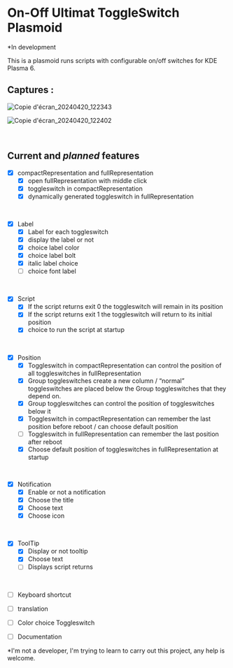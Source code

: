 # On-Off Ultimat ToggleSwitch Plasmoid 

*In development

This is a plasmoid runs scripts with configurable on/off switches for KDE Plasma 6.


## Captures :

<p align="center">

![Copie d'écran_20240420_122343](https://github.com/xkain/Ultimat-Switchs/assets/93977698/a92bb5fc-fa72-4654-9bf2-816af2c109e2)

![Copie d'écran_20240420_122402](https://github.com/xkain/Ultimat-Switchs/assets/93977698/4b4f2bc8-72b6-4258-a789-38df82f9f8a2)

</br>
   
</p>


## Current and *planned* features

* [X] compactRepresentation and fullRepresentation
   * [x] open fullRepresentation with middle click
   * [x] toggleswitch in compactRepresentation
   * [x] dynamically generated toggleswitch in fullRepresentation
  
</br>

* [x] Label
   * [x] Label for each toggleswitch
   * [x] display the label or not
   * [x] choice label color
   * [x] choice label bolt
   * [x] italic label choice
   * [ ] choice font label
         
</br>

* [x] Script
   * [x] If the script returns exit 0 the toggleswitch will remain in its position
   * [x] If the script returns exit 1 the toggleswitch will return to its initial position
   * [x] choice to run the script at startup

</br>

* [x] Position
   * [x] Toggleswitch in compactRepresentation can control the position of all toggleswitches in fullRepresentation
   * [x] Group toggleswitches create a new column / “normal” toggleswitches are placed below the Group toggleswitches that they depend on.
   * [x] Group toggleswitches can control the position of toggleswitches below it
   * [x] Toggleswitch in compactRepresentation can remember the last position before reboot / can choose default position
   * [ ] Toggleswitch in fullRepresentation can remember the last position after reboot
   * [x] Choose default position of toggleswitches in fullRepresentation at startup

</br>

* [x] Notification
   * [x] Enable or not a notification
   * [x] Choose the title
   * [x] Choose text
   * [x] Choose icon

</br>

* [x] ToolTip
    * [x] Display or not tooltip
    * [x] Choose text
    * [ ] Displays script returns

 </br>

  * [ ] Keyboard shortcut 
  * [ ] translation
  * [ ] Color choice Toggleswitch
  * [ ] Documentation




 *I'm not a developer, I'm trying to learn to carry out this project, any help is welcome. 
